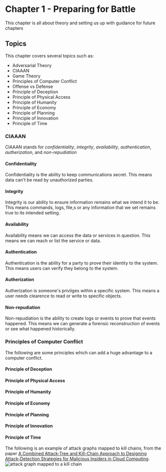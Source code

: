 # Chapter 1 - Preparing for Battle
This chapter is all about theory and setting us up with guidance for future chapters

## Topics

This chapter covers several topics such as:

- Adversarial Theory
- CIAAAN
- Game Theory
- Principles of Computer Conflict
- Offense vs Defense
- Principle of Deception
- Principle of Physical Access
- Principle of Humanity
- Principle of Economy
- Principle of Planning
- Principle of Innovation
- Principle of Time

### CIAAAN

CIAAAN stands for *confidentiality*, *integrity*, *availability*, *authentication*, *autherization*, and *non-repudiation*


#### Confidentiality

Confidentiality is the ability to keep communications secret. This means data can't be read by unauthorized parties.


#### Integrity

Integrity is our ability to ensure information remains what we intend it to be. This means commands, logs, file,s or any information that we set remains true to its intended setting.

#### Availability

Availability means we can access the data or services in question. This means we can reach or list the service or data.


#### Authentication

Authentication is the ability for a party to prove their identity to the system. This means users can verify they belong to the system.


#### Autherization

Autherization is someone's privliges within a specific system. This means a user needs clearence to read or write to specific objects.


#### Non-repudiation

Non-repudiation is the ability to create logs or events to prove that events happened. This means we can generate a forensic reconstruction of events or see what happened historically. 


### Principles of Computer Conflict

The following are some principles which can add a huge advantage to a computer conflict.


#### Principle of Deception


#### Principle of Physical Access


#### Principle of Humanity


#### Principle of Economy


#### Principle of Planning


#### Principle of Innovation


#### Principle of Time


The following is an example of attack graphs mapped to kill chains, from the paper [A Combined Attack-Tree and Kill-Chain Approach to Designing Attack-Detection Strategies for Malicious Insiders in Cloud Computing](https://www.c-mric.com/wp-content/uploads/2019/06/Adrian_CyberScience2019.pdf).
![attack graph mapped to a kill chain](https://raw.githubusercontent.com/ahhh/Cybersecurity-Tradecraft/main/Chapter1/Chap1.example.PNG)
